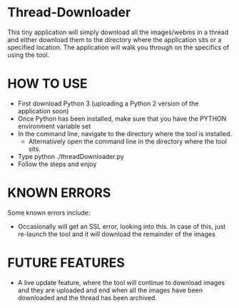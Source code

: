 # Thread-Downloader

This tiny application will simply download all the images/webms in a thread and either download them to the directory where the application sits
or a specified location. The application will walk you through on the specifics of using the tool.

HOW TO USE
======================
  - First download Python 3 (uploading a Python 2 version of the application soon)
  - Once Python has been installed, make sure that you have the PYTHON environment variable set
  - In the command line, navigate to the directory where the tool is installed.
    - Alternatively open the command line in the directory where the tool sits.
  - Type python ./threadDownloader.py
  - Follow the steps and enjoy

KNOWN ERRORS
======================

Some known errors include:
  - Occasionally will get an SSL error, looking into this. In case of this, just re-launch the tool and it will download the     remainder of the images

FUTURE FEATURES
======================

  - A live update feature, where the tool will continue to download images and they are uploaded and end when all the images        have been downloaded and the thread has been archived.
